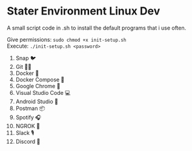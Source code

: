 # Stater Environment Linux Dev
A small script code in .sh to install the default programs that i use often.

Give permissions: `sudo chmod +x init-setup.sh`  
Execute: `./init-setup.sh <password>`

1. Snap 🐦
2. Git 👨‍💻
3. Docker 🐳
4. Docker Compose 🐳
5. Google Chrome 🔎
6. Visual Studio Code 💻
7. Android Studio 📱
8. Postman 📦
9. Spotify 🎧
10. NGROK 🔗
11. Slack 🎙
12. Discord 💬
